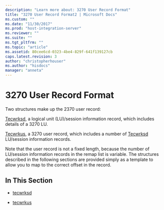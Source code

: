 ```yaml
---
description: "Learn more about: 3270 User Record Format"
title: "3270 User Record Format2 | Microsoft Docs"
ms.custom: ""
ms.date: "11/30/2017"
ms.prod: "host-integration-server"
ms.reviewer: ""
ms.suite: ""
ms.tgt_pltfrm: ""
ms.topic: "article"
ms.assetid: 80cee6cd-0323-4be4-829f-641f139127cb
caps.latest.revision: 3
author: "christopherhouser"
ms.author: "hisdocs"
manager: "anneta"
---
```

# 3270 User Record Format
Two structures make up the 2370 user record:  
  
 [Tecwrksd](../core/tecwrksd1.md), a logical unit (LU)/session information record, which includes details of a 3270 LU.  
  
 [Tecwrkus](../core/tecwrkus1.md), a 3270 user record, which includes a number of [Tecwrksd](../core/tecwrksd1.md) LU/session information records.  
  
 Note that the user record is not a fixed length, because the number of LU/session information records in the remap list is variable. The structures described in the following sections are provided simply as a template to allow you to map to the correct offset in the record.  
  
## In This Section  
  
-   [tecwrksd](../core/tecwrksd1.md)  
  
-   [tecwrkus](../core/tecwrkus1.md)
